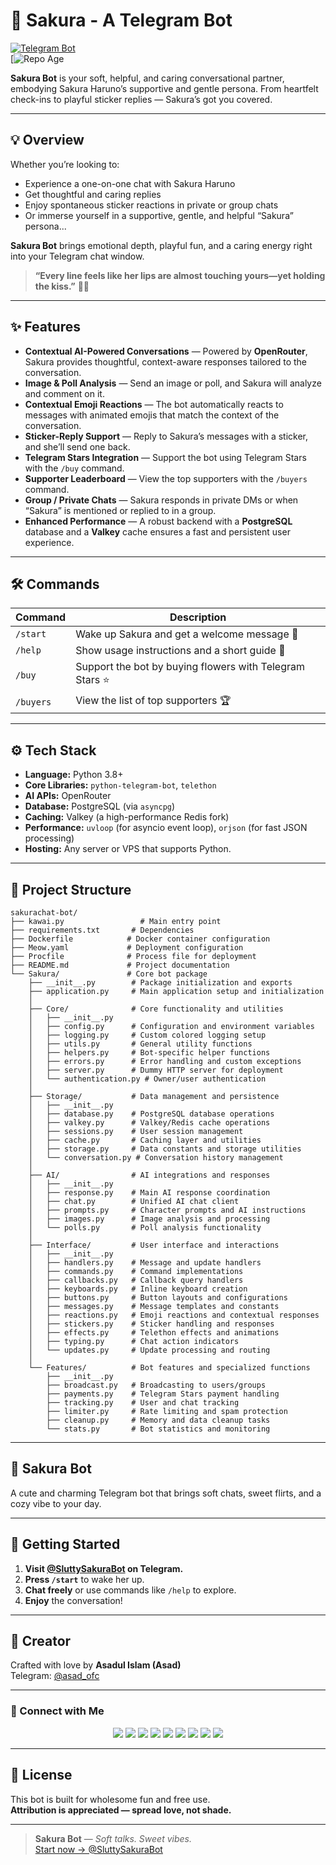 # 🌸 Sakura - A Telegram Bot  
[![Telegram Bot](https://img.shields.io/badge/Chat%20Now-@SluttySakuraBot-fd79a8?logo=telegram&style=for-the-badge)](https://t.me/SluttySakuraBot)  
[![Repo Age](https://img.shields.io/github/createdate/qt-sakura/sakurachat-bot?label=Repo%20Created&color=blue&style=for-the-badge)

**Sakura Bot** is your soft, helpful, and caring conversational partner, embodying Sakura Haruno’s supportive and gentle persona.
From heartfelt check-ins to playful sticker replies — Sakura’s got you covered.

---

## 💡 Overview

Whether you’re looking to:
- Experience a one-on-one chat with Sakura Haruno  
- Get thoughtful and caring replies
- Enjoy spontaneous sticker reactions in private or group chats  
- Or immerse yourself in a supportive, gentle, and helpful “Sakura” persona...

**Sakura Bot** brings emotional depth, playful fun, and a caring energy right into your Telegram chat window.

> **“Every line feels like her lips are almost touching yours—yet holding the kiss.”** 🌙💖

---

## ✨ Features

- **Contextual AI-Powered Conversations** — Powered by **OpenRouter**, Sakura provides thoughtful, context-aware responses tailored to the conversation.
- **Image & Poll Analysis** — Send an image or poll, and Sakura will analyze and comment on it.
- **Contextual Emoji Reactions** — The bot automatically reacts to messages with animated emojis that match the context of the conversation.
- **Sticker-Reply Support** — Reply to Sakura’s messages with a sticker, and she’ll send one back.
- **Telegram Stars Integration** — Support the bot using Telegram Stars with the `/buy` command.
- **Supporter Leaderboard** — View the top supporters with the `/buyers` command.
- **Group / Private Chats** — Sakura responds in private DMs or when “Sakura” is mentioned or replied to in a group.
- **Enhanced Performance** — A robust backend with a **PostgreSQL** database and a **Valkey** cache ensures a fast and persistent user experience.

---

## 🛠️ Commands

| Command      | Description                                   |
|--------------|-----------------------------------------------|
| `/start`     | Wake up Sakura and get a welcome message 🌸    |
| `/help`      | Show usage instructions and a short guide 💁   |
| `/buy`       | Support the bot by buying flowers with Telegram Stars ⭐ |
| `/buyers`    | View the list of top supporters 🏆             |

---

## ⚙️ Tech Stack

- **Language:** Python 3.8+
- **Core Libraries:** `python-telegram-bot`, `telethon`
- **AI APIs:** OpenRouter
- **Database:** PostgreSQL (via `asyncpg`)
- **Caching:** Valkey (a high-performance Redis fork)
- **Performance:** `uvloop` (for asyncio event loop), `orjson` (for fast JSON processing)
- **Hosting:** Any server or VPS that supports Python.

---

## 📂 Project Structure

```
sakurachat-bot/
├── kawai.py                 # Main entry point
├── requirements.txt       # Dependencies
├── Dockerfile            # Docker container configuration
├── Meow.yaml             # Deployment configuration
├── Procfile              # Process file for deployment
├── README.md             # Project documentation
└── Sakura/               # Core bot package
    ├── __init__.py        # Package initialization and exports
    ├── application.py     # Main application setup and initialization
    │
    ├── Core/              # Core functionality and utilities
    │   ├── __init__.py
    │   ├── config.py      # Configuration and environment variables
    │   ├── logging.py     # Custom colored logging setup
    │   ├── utils.py       # General utility functions
    │   ├── helpers.py     # Bot-specific helper functions
    │   ├── errors.py      # Error handling and custom exceptions
    │   ├── server.py      # Dummy HTTP server for deployment
    │   └── authentication.py # Owner/user authentication
    │
    ├── Storage/           # Data management and persistence
    │   ├── __init__.py
    │   ├── database.py    # PostgreSQL database operations
    │   ├── valkey.py      # Valkey/Redis cache operations
    │   ├── sessions.py    # User session management
    │   ├── cache.py       # Caching layer and utilities
    │   ├── storage.py     # Data constants and storage utilities
    │   └── conversation.py # Conversation history management
    │
    ├── AI/                # AI integrations and responses
    │   ├── __init__.py
    │   ├── response.py    # Main AI response coordination
    │   ├── chat.py        # Unified AI chat client
    │   ├── prompts.py     # Character prompts and AI instructions
    │   ├── images.py      # Image analysis and processing
    │   └── polls.py       # Poll analysis functionality
    │
    ├── Interface/         # User interface and interactions
    │   ├── __init__.py
    │   ├── handlers.py    # Message and update handlers
    │   ├── commands.py    # Command implementations
    │   ├── callbacks.py   # Callback query handlers
    │   ├── keyboards.py   # Inline keyboard creation
    │   ├── buttons.py     # Button layouts and configurations
    │   ├── messages.py    # Message templates and constants
    │   ├── reactions.py   # Emoji reactions and contextual responses
    │   ├── stickers.py    # Sticker handling and responses
    │   ├── effects.py     # Telethon effects and animations
    │   ├── typing.py      # Chat action indicators
    │   └── updates.py     # Update processing and routing
    │
    └── Features/          # Bot features and specialized functions
        ├── __init__.py
        ├── broadcast.py   # Broadcasting to users/groups
        ├── payments.py    # Telegram Stars payment handling
        ├── tracking.py    # User and chat tracking
        ├── limiter.py     # Rate limiting and spam protection
        ├── cleanup.py     # Memory and data cleanup tasks
        └── stats.py       # Bot statistics and monitoring
```

---

## 🌸 Sakura Bot

A cute and charming Telegram bot that brings soft chats, sweet flirts, and a cozy vibe to your day.

---

## 🚀 Getting Started

1.  **Visit [@SluttySakuraBot](https://t.me/SluttySakuraBot) on Telegram.**
2.  **Press `/start`** to wake her up.
3.  **Chat freely** or use commands like `/help` to explore.
4.  **Enjoy** the conversation!

---

## 👤 Creator

Crafted with love by **Asadul Islam (Asad)**  
Telegram: [@asad_ofc](https://t.me/asad_ofc)

---

### 💌 Connect with Me

<p align="center">
  <a href="https://t.me/asad_ofc"><img src="https://img.shields.io/badge/Telegram-2CA5E0?style=for-the-badge&logo=telegram&logoColor=white" /></a>
  <a href="mailto:mr.asadul.islam00@gmail.com"><img src="https://img.shields.io/badge/Gmail-D14836?style=for-the-badge&logo=gmail&logoColor=white" /></a>
  <a href="https://youtube.com/@asad_ofc"><img src="https://img.shields.io/badge/YouTube-FF0000?style=for-the-badge&logo=youtube&logoColor=white" /></a>
  <a href="https://instagram.com/aasad_ofc"><img src="https://img.shields.io/badge/Instagram-E4405F?style=for-the-badge&logo=instagram&logoColor=white" /></a>
  <a href="https://tiktok.com/@asad_ofc"><img src="https://img.shields.io/badge/TikTok-000000?style=for-the-badge&logo=tiktok&logoColor=white" /></a>
  <a href="https://x.com/asad_ofc"><img src="https://img.shields.io/badge/X-000000?style=for-the-badge&logo=twitter&logoColor=white" /></a>
  <a href="https://facebook.com/aasad.ofc"><img src="https://img.shields.io/badge/Facebook-1877F2?style=for-the-badge&logo=facebook&logoColor=white" /></a>
  <a href="https://www.threads.net/@aasad_ofc"><img src="https://img.shields.io/badge/Threads-000000?style=for-the-badge&logo=threads&logoColor=white" /></a>
  <a href="https://discord.com/users/1067999831416635473"><img src="https://img.shields.io/badge/Discord-asad__ofc-5865F2?style=for-the-badge&logo=discord&logoColor=white" /></a>
</p>

---

## 📄 License

This bot is built for wholesome fun and free use.  
**Attribution is appreciated — spread love, not shade.**

---

> **Sakura Bot** — *Soft talks. Sweet vibes.*  
[Start now → @SluttySakuraBot](https://t.me/SluttySakuraBot)

